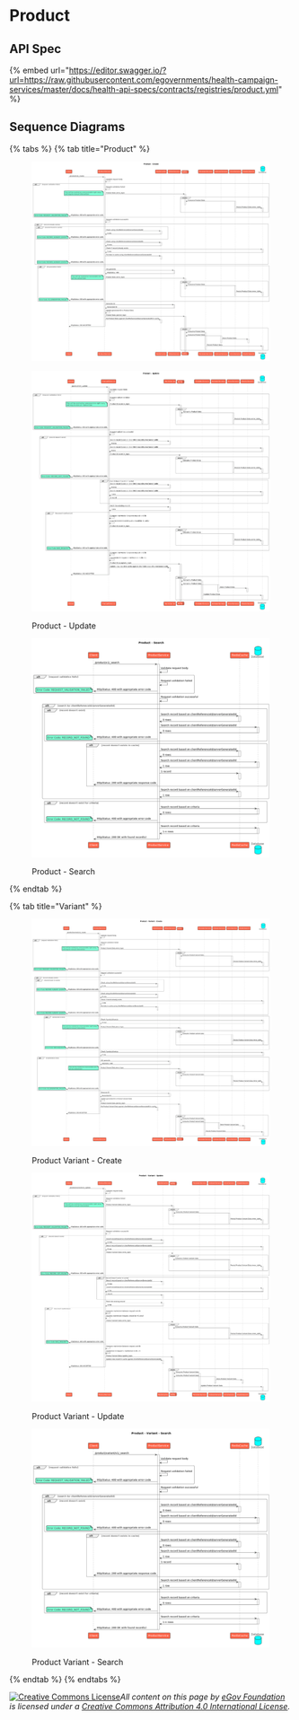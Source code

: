 # Product

## API Spec

{% embed url="https://editor.swagger.io/?url=https://raw.githubusercontent.com/egovernments/health-campaign-services/master/docs/health-api-specs/contracts/registries/product.yml" %}

## Sequence Diagrams

{% tabs %}
{% tab title="Product" %}
<figure><img src="../../../.gitbook/assets/product_create.png" alt=""><figcaption></figcaption></figure>

<figure><img src="../../../.gitbook/assets/product_update.png" alt=""><figcaption><p>Product - Update</p></figcaption></figure>

<figure><img src="../../../.gitbook/assets/product_search.png" alt=""><figcaption><p>Product - Search</p></figcaption></figure>
{% endtab %}

{% tab title="Variant" %}
<figure><img src="../../../.gitbook/assets/product_variant_create.png" alt=""><figcaption><p>Product Variant - Create</p></figcaption></figure>

<figure><img src="../../../.gitbook/assets/product_variant_update.png" alt=""><figcaption><p>Product Variant - Update</p></figcaption></figure>

<figure><img src="../../../.gitbook/assets/product_variant_search.png" alt=""><figcaption><p>Product Variant - Search</p></figcaption></figure>
{% endtab %}
{% endtabs %}



[![Creative Commons License](https://i.creativecommons.org/l/by/4.0/80x15.png)_​_](http://creativecommons.org/licenses/by/4.0/)_All content on this page by_ [_eGov Foundation_](https://egov.org.in/) _is licensed under a_ [_Creative Commons Attribution 4.0 International License_](http://creativecommons.org/licenses/by/4.0/)_._
